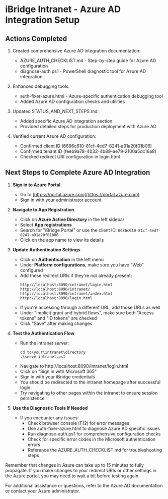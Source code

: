 # iBridge Intranet - Azure AD Integration Setup

## Actions Completed

1. Created comprehensive Azure AD integration documentation:
   - AZURE_AUTH_CHECKLIST.md - Step-by-step guide for Azure AD configuration
   - diagnose-auth.ps1 - PowerShell diagnostic tool for Azure AD integration

2. Enhanced debugging tools:
   - auth-fixer-azure.html - Azure-specific authentication debugging tool
   - Added Azure AD configuration checks and utilities

3. Updated STATUS_AND_NEXT_STEPS.md:
   - Added specific Azure AD integration section
   - Provided detailed steps for production deployment with Azure AD

4. Verified current Azure AD configuration:
   - Confirmed client ID (6686c610-81cf-4ed7-8241-a91a20f01b06) 
   - Confirmed tenant ID (feeb9a78-4032-4b89-ae79-2100a5dc16a8)
   - Checked redirect URI configuration in login.html

## Next Steps to Complete Azure AD Integration

1. **Sign in to Azure Portal**
   - Go to [https://portal.azure.com](https://portal.azure.com)
   - Sign in with your administrator account

2. **Navigate to App Registration**
   - Click on **Azure Active Directory** in the left sidebar
   - Select **App registrations**
   - Search for "iBridge Portal" or use the client ID: `6686c610-81cf-4ed7-8241-a91a20f01b06`
   - Click on the app name to view its details

3. **Update Authentication Settings**
   - Click on **Authentication** in the left menu
   - Under **Platform configurations**, make sure you have "Web" configured
   - Add these redirect URIs if they're not already present:
     ```
     http://localhost:8090/intranet/login.html
     http://localhost:8090/intranet/
     http://localhost:8090/intranet/index.html
     http://localhost:8090/login.html
     ```
   - If you're accessing through a different URL, add those URLs as well
   - Under "Implicit grant and hybrid flows", make sure both "Access tokens" and "ID tokens" are checked
   - Click "Save" after making changes

4. **Test the Authentication Flow**
   - Run the intranet server:
     ```
     cd to\your\intranet\directory
     .\serve-intranet.ps1
     ```
   - Navigate to http://localhost:8090/intranet/login.html
   - Click on "Sign in with Microsoft 365"
   - Sign in with your iBridge credentials
   - You should be redirected to the intranet homepage after successful login
   - Try navigating to other pages within the intranet to ensure session persistence

5. **Use the Diagnostic Tools If Needed**
   - If you encounter any issues:
     - Check browser console (F12) for error messages
     - Use auth-fixer-azure.html to diagnose Azure AD specific issues
     - Run diagnose-auth.ps1 for comprehensive configuration checks
     - Check for specific error codes in the Microsoft authentication errors
     - Reference the AZURE_AUTH_CHECKLIST.md for troubleshooting steps

Remember that changes in Azure can take up to 15 minutes to fully propagate. If you make changes to your redirect URIs or other settings in the Azure portal, you may need to wait a bit before testing again.

For additional assistance or questions, refer to the Azure AD documentation or contact your Azure administrator.
